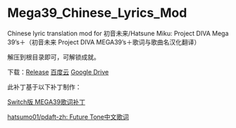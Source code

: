 # Mega39_Chinese_Lyrics_Mod
Chinese lyric translation mod for 初音未来/Hatsune Miku: Project DIVA Mega 39’s＋（初音未来 Project DIVA MEGA39’s＋歌词与歌曲名汉化翻译）



解压到根目录即可，可解锁成就。



下载：[Release](https://github.com/jiut/Mega39_Chinese_Lyrics_Mod/releases) [百度云](https://pan.baidu.com/s/1QJqKwLlYbxuEk4SL23GxSQ?pwd=8p9r) [Google Drive](https://drive.google.com/drive/folders/1rA984q2tSAR7TlFSFLfS9FFTluwsIxmT?usp=sharing)

此补丁基于以下补丁制作：

[Switch版 MEGA39歌词补丁](https://www.91tvg.com/forum.php?mod=viewthread&tid=198457) 

[hatsumo01/pdaft-zh: Future Tone中文歌词](https://github.com/hatsumo01/pdaft-zh)
